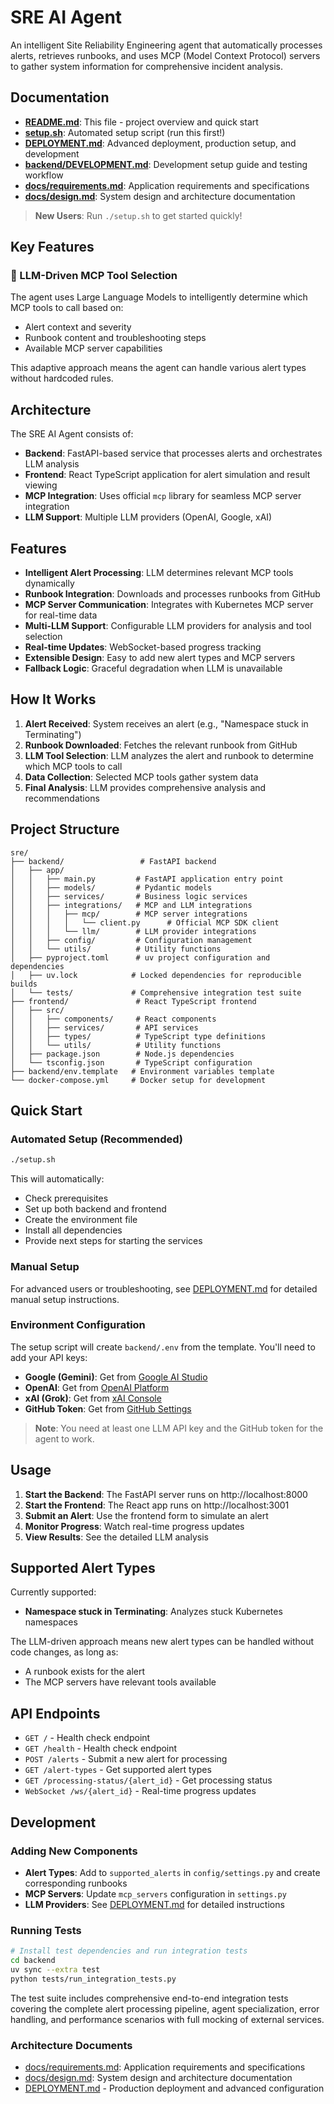 # SRE AI Agent

An intelligent Site Reliability Engineering agent that automatically processes alerts, retrieves runbooks, and uses MCP (Model Context Protocol) servers to gather system information for comprehensive incident analysis.

## Documentation

- **[README.md](README.md)**: This file - project overview and quick start
- **[setup.sh](setup.sh)**: Automated setup script (run this first!)
- **[DEPLOYMENT.md](DEPLOYMENT.md)**: Advanced deployment, production setup, and development
- **[backend/DEVELOPMENT.md](backend/DEVELOPMENT.md)**: Development setup guide and testing workflow
- **[docs/requirements.md](docs/requirements.md)**: Application requirements and specifications
- **[docs/design.md](docs/design.md)**: System design and architecture documentation

> **New Users**: Run `./setup.sh` to get started quickly!

## Key Features

### 🧠 LLM-Driven MCP Tool Selection
The agent uses Large Language Models to intelligently determine which MCP tools to call based on:
- Alert context and severity
- Runbook content and troubleshooting steps  
- Available MCP server capabilities

This adaptive approach means the agent can handle various alert types without hardcoded rules.

## Architecture

The SRE AI Agent consists of:

- **Backend**: FastAPI-based service that processes alerts and orchestrates LLM analysis
- **Frontend**: React TypeScript application for alert simulation and result viewing  
- **MCP Integration**: Uses official `mcp` library for seamless MCP server integration
- **LLM Support**: Multiple LLM providers (OpenAI, Google, xAI)

## Features

- **Intelligent Alert Processing**: LLM determines relevant MCP tools dynamically
- **Runbook Integration**: Downloads and processes runbooks from GitHub
- **MCP Server Communication**: Integrates with Kubernetes MCP server for real-time data
- **Multi-LLM Support**: Configurable LLM providers for analysis and tool selection
- **Real-time Updates**: WebSocket-based progress tracking
- **Extensible Design**: Easy to add new alert types and MCP servers
- **Fallback Logic**: Graceful degradation when LLM is unavailable

## How It Works

1. **Alert Received**: System receives an alert (e.g., "Namespace stuck in Terminating")
2. **Runbook Downloaded**: Fetches the relevant runbook from GitHub
3. **LLM Tool Selection**: LLM analyzes the alert and runbook to determine which MCP tools to call
4. **Data Collection**: Selected MCP tools gather system data
5. **Final Analysis**: LLM provides comprehensive analysis and recommendations

## Project Structure

```
sre/
├── backend/                 # FastAPI backend
│   ├── app/
│   │   ├── main.py         # FastAPI application entry point
│   │   ├── models/         # Pydantic models
│   │   ├── services/       # Business logic services
│   │   ├── integrations/   # MCP and LLM integrations
│   │   │   ├── mcp/        # MCP server integrations
│   │   │   │   └── client.py      # Official MCP SDK client
│   │   │   └── llm/        # LLM provider integrations
│   │   ├── config/         # Configuration management
│   │   └── utils/          # Utility functions
│   ├── pyproject.toml      # uv project configuration and dependencies
│   ├── uv.lock            # Locked dependencies for reproducible builds
│   └── tests/             # Comprehensive integration test suite
├── frontend/               # React TypeScript frontend
│   ├── src/
│   │   ├── components/     # React components
│   │   ├── services/       # API services
│   │   ├── types/          # TypeScript type definitions
│   │   └── utils/          # Utility functions
│   ├── package.json        # Node.js dependencies
│   └── tsconfig.json       # TypeScript configuration
├── backend/env.template   # Environment variables template
└── docker-compose.yml     # Docker setup for development
```

## Quick Start

### Automated Setup (Recommended)

```bash
./setup.sh
```

This will automatically:
- Check prerequisites
- Set up both backend and frontend
- Create the environment file
- Install all dependencies
- Provide next steps for starting the services

### Manual Setup

For advanced users or troubleshooting, see [DEPLOYMENT.md](DEPLOYMENT.md) for detailed manual setup instructions.

### Environment Configuration

The setup script will create `backend/.env` from the template. You'll need to add your API keys:

- **Google (Gemini)**: Get from [Google AI Studio](https://aistudio.google.com/app/apikey)
- **OpenAI**: Get from [OpenAI Platform](https://platform.openai.com/api-keys)
- **xAI (Grok)**: Get from [xAI Console](https://console.x.ai/)
- **GitHub Token**: Get from [GitHub Settings](https://github.com/settings/tokens)

> **Note**: You need at least one LLM API key and the GitHub token for the agent to work.

## Usage

1. **Start the Backend**: The FastAPI server runs on http://localhost:8000
2. **Start the Frontend**: The React app runs on http://localhost:3001
3. **Submit an Alert**: Use the frontend form to simulate an alert
4. **Monitor Progress**: Watch real-time progress updates
5. **View Results**: See the detailed LLM analysis

## Supported Alert Types

Currently supported:
- **Namespace stuck in Terminating**: Analyzes stuck Kubernetes namespaces

The LLM-driven approach means new alert types can be handled without code changes, as long as:
- A runbook exists for the alert
- The MCP servers have relevant tools available

## API Endpoints

- `GET /` - Health check endpoint
- `GET /health` - Health check endpoint
- `POST /alerts` - Submit a new alert for processing
- `GET /alert-types` - Get supported alert types
- `GET /processing-status/{alert_id}` - Get processing status
- `WebSocket /ws/{alert_id}` - Real-time progress updates

## Development

### Adding New Components

- **Alert Types**: Add to `supported_alerts` in `config/settings.py` and create corresponding runbooks
- **MCP Servers**: Update `mcp_servers` configuration in `settings.py` 
- **LLM Providers**: See [DEPLOYMENT.md](DEPLOYMENT.md) for detailed instructions

### Running Tests

```bash
# Install test dependencies and run integration tests
cd backend
uv sync --extra test
python tests/run_integration_tests.py
```

The test suite includes comprehensive end-to-end integration tests covering the complete alert processing pipeline, agent specialization, error handling, and performance scenarios with full mocking of external services.

### Architecture Documents

- [docs/requirements.md](docs/requirements.md): Application requirements and specifications
- [docs/design.md](docs/design.md): System design and architecture documentation
- [DEPLOYMENT.md](DEPLOYMENT.md) - Production deployment and advanced configuration
